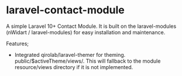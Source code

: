 # laravel-contact-module
A simple Laravel 10+ Contact Module. It is built on the laravel-modules (nWidart / laravel-modules) for easy installation and  maintenance.

Features;
 - Integrated qirolab/laravel-themer for theming. public/$activeTheme/views/. This will fallback to the module resource/views directory if it is not implemented.
